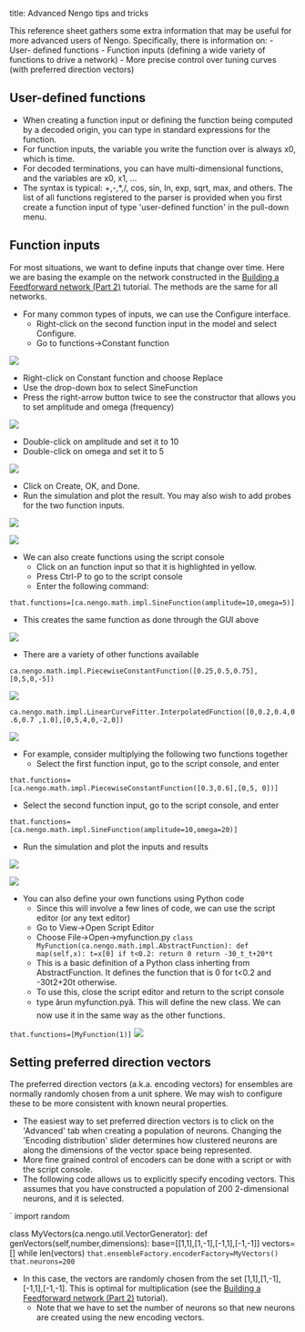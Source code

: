 title: Advanced Nengo tips and tricks

This reference sheet gathers some extra information that may be useful for
more advanced users of Nengo. Specifically, there is information on: - User-
defined functions - Function inputs (defining a wide variety of functions to
drive a network) - More precise control over tuning curves (with preferred
direction vectors)

## User-defined functions

  * When creating a function input or defining the function being computed by a decoded origin, you can type in standard expressions for the function.
  * For function inputs, the variable you write the function over is always x0, which is time.
  * For decoded terminations, you can have multi-dimensional functions, and the variables are x0, x1, ...
  * The syntax is typical: +,-,*,/, cos, sin, ln, exp, sqrt, max, and others. The list of all functions registered to the parser is provided when you first create a function input of type 'user-defined function' in the pull-down menu.

## Function inputs

For most situations, we want to define inputs that change over time. Here we
are basing the example on the network constructed in the [Building a
Feedforward network (Part 2)](?q=node/592) tutorial. The methods are the same
for all networks.

  * For many common types of inputs, we can use the Configure interface. 
    * Right-click on the second function input in the model and select Configure.
    * Go to functions->Constant function

![](?q=system/files/p3-10.png)

  * Right-click on Constant function and choose Replace
  * Use the drop-down box to select SineFunction
  * Press the right-arrow button twice to see the constructor that allows you to set amplitude and omega (frequency)

![](?q=system/files/p3-11.png)

  * Double-click on amplitude and set it to 10
  * Double-click on omega and set it to 5

![](?q=system/files/p3-12.png)

  * Click on Create, OK, and Done.
  * Run the simulation and plot the result. You may also wish to add probes for the two function inputs.

![](?q=system/files/p3-14.png)

![](?q=system/files/p3-13.png)

  * We can also create functions using the script console 
    * Click on an function input so that it is highlighted in yellow.
    * Press Ctrl-P to go to the script console
    * Enter the following command:

` that.functions=[ca.nengo.math.impl.SineFunction(amplitude=10,omega=5)] `

  * This creates the same function as done through the GUI above

![](?q=system/files/p3-15.png)

  * There are a variety of other functions available

` ca.nengo.math.impl.PiecewiseConstantFunction([0.25,0.5,0.75],[0,5,0,-5]) `

![](?q=system/files/p3-16.png)

` ca.nengo.math.impl.LinearCurveFitter.InterpolatedFunction([0,0.2,0.4,0.6,0.7
,1.0],[0,5,4,0,-2,0]) `

![](?q=system/files/p3-17.png)

  * For example, consider multiplying the following two functions together 
    * Select the first function input, go to the script console, and enter

` that.functions=[ca.nengo.math.impl.PiecewiseConstantFunction([0.3,0.6],[0,5,
0])] `

  * Select the second function input, go to the script console, and enter

` that.functions=[ca.nengo.math.impl.SineFunction(amplitude=10,omega=20)] `

  * Run the simulation and plot the inputs and results

![](?q=system/files/p3-18.png)

![](?q=system/files/p3-19.png)

  * You can also define your own functions using Python code 
    * Since this will involve a few lines of code, we can use the script editor (or any text editor)
    * Go to View->Open Script Editor
    * Choose File->Open->myfunction.py ` class MyFunction(ca.nengo.math.impl.AbstractFunction): def map(self,x): t=x[0] if t<0.2: return 0 return -30_t_t+20*t `
    * This is a basic definition of a Python class inherting from AbstractFunction. It defines the function that is 0 for t<0.2 and -30t2+20t otherwise.
    * To use this, close the script editor and return to the script console
    * type ârun myfunction.pyâ. This will define the new class. We can now use it in the same way as the other functions.

` that.functions=[MyFunction(1)] ` ![](?q=system/files/p3-20.png)

## Setting preferred direction vectors

The preferred direction vectors (a.k.a. encoding vectors) for ensembles are
normally randomly chosen from a unit sphere. We may wish to configure these to
be more consistent with known neural properties.

  * The easiest way to set preferred direction vectors is to click on the 'Advanced' tab when creating a population of neurons. Changing the 'Encoding distribution' slider determines how clustered neurons are along the dimensions of the vector space being represented.
  * More fine grained control of encoders can be done with a script or with the script console.
  * The following code allows us to explicitly specify encoding vectors. This assumes that you have constructed a population of 200 2-dimensional neurons, and it is selected.

` import random

class MyVectors(ca.nengo.util.VectorGenerator): def
genVectors(self,number,dimensions): base=[[1,1],[1,-1],[-1,1],[-1,-1]]
vectors=[] while len(vectors) `
that.ensembleFactory.encoderFactory=MyVectors() that.neurons=200 `

  * In this case, the vectors are randomly chosen from the set [1,1],[1,-1],[-1,1],[-1,-1]. This is optimal for multiplication (see the [Building a Feedforward network (Part 2)](?q=node/592) tutorial). 
    * Note that we have to set the number of neurons so that new neurons are created using the new encoding vectors.


